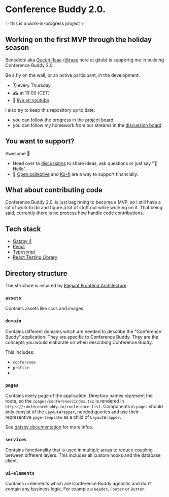 # Conference Buddy 2.0.

✨ this is a work-in-progress project ✨

## Working on the first MVP through the holiday season

Benedicte aka [Queen Raae](https://queen.raae.codes/) ([@raae](https://github.com/raae) here at gitub) is supportig me in building Conference Buddy 2.0.

Be a fly on the wall, or an active participant, in the development:

- 🗓 every Thursday
- 🕰 at 19:00 (CET)
- 🔗 [live on youtube](https://queen.raae.codes/emails/2021-12-02-conference-buddy-2.0/)

I also try to keep this repository up to date:

- you can follow the progress in the [project board](https://github.com/conference-buddy/conference-buddy-web-app/projects/1)
- you can follow my homework from our streams in the [discussion board](https://github.com/conference-buddy/conference-buddy-web-app/discussions/categories/homework-for-mirjam)

## You want to support?

Awesome 🎉

- Head over to [discussions](https://github.com/conference-buddy/conference-buddy-web-app/discussions) to share ideas, ask questions or just say "👋 Hello".
- 💸 [Open collective](https://opencollective.com/conference-buddy) and [Ko-fi](https://ko-fi.com/conferencebuddy) are a way to support financially.

## What about contributing code

Conference Buddy 2.0. is just beginning to become a MVP, so I still have a lot of work to do and figure a lot of stuff out while working on it. That being said, currently there is no process how handle code contributions.

## Tech stack

- [Gatsby 4](https://www.gatsbyjs.com/gatsby-4/)
- [React](https://reactjs.org/)
- [Typescript](https://www.typescriptlang.org/)
- [React Testing Library](https://testing-library.com/docs/react-testing-library/intro/)

## Directory structure

The structure is inspired by [Elegant Frontend Architecture](https://michalzalecki.com/elegant-frontend-architecture/).

### `assets`

Contains assets like scss and images.

### `domain`

Contains different domains which are needed to describe the "Conference Buddy" application. They are specific to Conference Buddy. They are the concepts you would elaborate on when describing Conference Buddy.

This includes:

- `conference`
- `profile`
-

### `pages`

Contains every page of the application. Directory names represent the route, so the `/pages/conference/index.tsx` is rendered in `https://conferencebuddy.io/conference-list`. Components in `pages` should only consist of the `LayoutWrapper`, needed queries and use their representive `page-template` as a child of `LayoutWrapper`.

See [gatsby documentation](https://www.gatsbyjs.com/docs/reference/routing/creating-routes/#define-routes-in-srcpages) for more infos.

### `services`

Contains functionality that is used in multiple areas to reduce coupling between different layers. This includes all custom hooks and the database client.

### `ui-elements`

Contains ui elements which are Conference Buddy agnostic and don't contain any business logic. For example a `Header`, `Footer` or `Button`.
